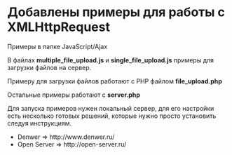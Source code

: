 <h1>Добавлены примеры для работы с XMLHttpRequest</h1>

Примеры в папке JavaScript/Ajax

В файлах <b>multiple_file_upload.js</b> и <b>single_file_upload.js</b> примеры для загрузки файлов на сервер.

Примеру для загрузки файлов работают с PHP файлом <b>file_upload.php</b>

Остальные примеры работают с <b>server.php</b>

Для запуска примеров нужен локальный сервер, для его настройки есть несколько готовых решений, которые нужно просто установить следуя инструкциям.

<ul>
	<li>Denwer => http://www.denwer.ru/</li>
	<li>Open Server => http://open-server.ru/</li>
</ul>



